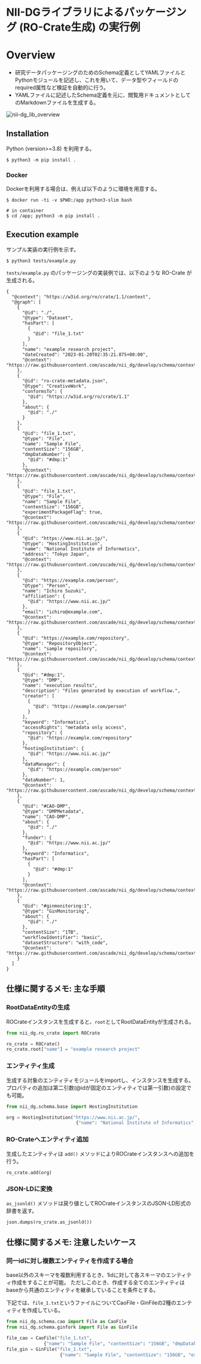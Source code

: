 # NII-DGライブラリによるパッケージング (RO-Crate生成) の実行例

# Overview

- 研究データパッケージングのためのSchema定義としてYAMLファイルとPythonモジュールを記述し、これを用いて、データ型やフィールドのrequired属性など検証を自動的に行う。
- YAMLファイルに記述したSchema定義を元に、閲覧用ドキュメントとしてのMarkdownファイルを生成する。

![nii-dg_lib_overview](https://user-images.githubusercontent.com/31247330/211984174-1ce78018-5e28-4052-92cd-41a0581302ab.png)

## Installation

Python (version>=3.8) を利用する。

```
$ python3 -m pip install .
```

### Docker

Dockerを利用する場合は、例えば以下のように環境を用意する。

```
$ docker run -ti -v $PWD:/app python3-slim bash

# in container
$ cd /app; python3 -m pip install .
```

## Execution example

サンプル実装の実行例を示す。

```
$ python3 tests/example.py
```

`tests/example.py` のパッケージングの実装例では、以下のような RO-Crate が生成される。

```
{
  "@context": "https://w3id.org/ro/crate/1.1/context",
  "@graph": [
    {
      "@id": "./",
      "@type": "Dataset",
      "hasPart": [
        {
          "@id": "file_1.txt"
        }
      ],
      "name": "example research project",
      "dateCreated": "2023-01-20T02:35:21.875+00:00",
      "@context": "https://raw.githubusercontent.com/ascade/nii_dg/develop/schema/context/base/RootDataEntity.json"
    },
    {
      "@id": "ro-crate-metadata.json",
      "@type": "CreativeWork",
      "conformsTo": {
        "@id": "https://w3id.org/ro/crate/1.1"
      },
      "about": {
        "@id": "./"
      }
    },
    {
      "@id": "file_1.txt",
      "@type": "File",
      "name": "Sample File",
      "contentSize": "156GB",
      "dmpDataNumber": {
        "@id": "#dmp:1"
      },
      "@context": "https://raw.githubusercontent.com/ascade/nii_dg/develop/schema/context/cao/File.json"
    },
    {
      "@id": "file_1.txt",
      "@type": "File",
      "name": "Sample File",
      "contentSize": "156GB",
      "experimentPackageFlag": true,
      "@context": "https://raw.githubusercontent.com/ascade/nii_dg/develop/schema/context/ginfork/File.json"
    },
    {
      "@id": "https://www.nii.ac.jp/",
      "@type": "HostingInstitution",
      "name": "National Institute of Informatics",
      "address": "Tokyo Japan",
      "@context": "https://raw.githubusercontent.com/ascade/nii_dg/develop/schema/context/base/HostingInstitution.json"
    },
    {
      "@id": "https://example.com/person",
      "@type": "Person",
      "name": "Ichiro Suzuki",
      "affiliation": {
        "@id": "https://www.nii.ac.jp/"
      },
      "email": "ichiro@example.com",
      "@context": "https://raw.githubusercontent.com/ascade/nii_dg/develop/schema/context/cao/Person.json"
    },
    {
      "@id": "https://example.com/repository",
      "@type": "RepositoryObject",
      "name": "sample repository",
      "@context": "https://raw.githubusercontent.com/ascade/nii_dg/develop/schema/context/base/RepositoryObject.json"
    },
    {
      "@id": "#dmp:1",
      "@type": "DMP",
      "name": "execution results",
      "description": "Files generated by execution of workflow.",
      "creator": [
        {
          "@id": "https://example.com/person"
        }
      ],
      "keyword": "Informatics",
      "accessRights": "metadata only access",
      "repository": {
        "@id": "https://example.com/repository"
      },
      "hostingInstitution": {
        "@id": "https://www.nii.ac.jp/"
      },
      "dataManager": {
        "@id": "https://example.com/person"
      },
      "dataNumber": 1,
      "@context": "https://raw.githubusercontent.com/ascade/nii_dg/develop/schema/context/cao/DMP.json"
    },
    {
      "@id": "#CAO-DMP",
      "@type": "DMPMetadata",
      "name": "CAO-DMP",
      "about": {
        "@id": "./"
      },
      "funder": {
        "@id": "https://www.nii.ac.jp/"
      },
      "keyword": "Informatics",
      "hasPart": [
        {
          "@id": "#dmp:1"
        }
      ],
      "@context": "https://raw.githubusercontent.com/ascade/nii_dg/develop/schema/context/cao/DMPMetadata.json"
    },
    {
      "@id": "#ginmonitoring:1",
      "@type": "GinMonitoring",
      "about": {
        "@id": "./"
      },
      "contentSize": "1TB",
      "workflowIdentifier": "basic",
      "datasetStructure": "with_code",
      "@context": "https://raw.githubusercontent.com/ascade/nii_dg/develop/schema/context/ginfork/GinMonitoring.json"
    }
  ]
}
```

## 仕様に関するメモ: 主な手順

### RootDataEntityの生成

ROCrateインスタンスを生成すると、`root`としてRootDataEntityが生成される。

```python
from nii_dg.ro_crate import ROCrate

ro_crate = ROCrate()
ro_crate.root["name"] = "example research project"
```

### エンティティ生成

生成する対象のエンティティモジュールをimportし、インスタンスを生成する。
プロパティの追加は第二引数(@idが固定のエンティティでは第一引数)の設定でも可能。

```python
from nii_dg.schema.base import HostingInstitution

org = HostingInstitution("https://www.nii.ac.jp/",
                          {"name": "National Institute of Informatics", "address": "Tokyo Japan"})
```

### RO-Crateへエンティティ追加

生成したエンティティは `add()` メソッドによりROCrateインスタンスへの追加を行う。

```python
ro_crate.add(org)
```

### JSON-LDに変換

`as_jsonld()` メソッドは戻り値としてROCrateインスタンスのJSON-LD形式の辞書を返す。

```python
json.dumps(ro_crate.as_jsonld())
```

## 仕様に関するメモ: 注意したいケース
### 同一idに対し複数エンティティを作成する場合
base以外のスキーマを複数利用するとき、1idに対して各スキーマのエンティティ作成をすることが可能。
ただしこのとき、作成する全てのエンティティはbaseから共通のエンティティを継承していることを条件とする。

下記では、`file_1.txt`というファイルについてCaoFile・GinFileの2種のエンティティを作成している。
```python
from nii_dg.schema.cao import File as CaoFile
from nii_dg.schema.ginfork import File as GinFile

file_cao = CaoFile("file_1.txt",
              {"name": "Sample File", "contentSize": "156GB", "dmpDataNumber": dmp_1})
file_gin = GinFile("file_1.txt",
                    {"name": "Sample File", "contentSize": "156GB", "experimentPackageFlag": True})
```
